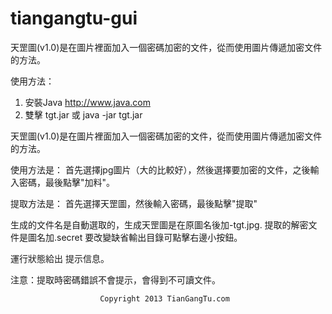 tiangangtu-gui
==============

天罡圖(v1.0)是在圖片裡面加入一個密碼加密的文件，從而使用圖片傳遞加密文件的方法。


使用方法：
1. 安裝Java  http://www.java.com
2. 雙擊 tgt.jar  或
   java -jar tgt.jar

天罡圖(v1.0)是在圖片裡面加入一個密碼加密的文件，從而使用圖片傳遞加密文件的方法。

使用方法是： 首先選擇jpg圖片（大的比較好），然後選擇要加密的文件，之後輸入密碼，最後點擊"加料"。

提取方法是： 首先選擇天罡圖，然後輸入密碼，最後點擊"提取"

生成的文件名是自動選取的，生成天罡圖是在原圖名後加-tgt.jpg. 提取的解密文件是圖名加.secret
要改變缺省輸出目錄可點擊右邊小按鈕。

運行狀態給出 提示信息。

注意：提取時密碼錯誤不會提示，會得到不可讀文件。
					
					    Copyright 2013 TianGangTu.com
